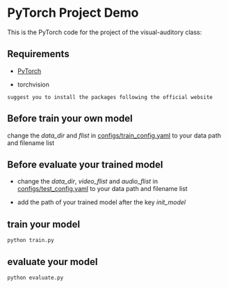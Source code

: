 # PyTorch Project Demo 
This is the PyTorch code for the project of the visual-auditory class:

## Requirements
* [PyTorch](http://pytorch.org/)

* torchvision

```
suggest you to install the packages following the official website
```

## Before train your own model

change the *data_dir* and *flist* in [configs/train_config.yaml](https://github.com/uzeful/VA_Project/blob/master/proj_demo/configs/train_config.yaml) to your data path and filename list

## Before evaluate your trained model

* change the *data_dir*, *video_flist* and *audio_flist* in [configs/test_config.yaml](https://github.com/uzeful/VA_Project/blob/master/proj_demo/configs/test_config.yaml) to your data path and filename list

* add the path of your trained model after the key *init_model*

## train your model
```
python train.py    
```

## evaluate your model    
```
python evaluate.py
```
